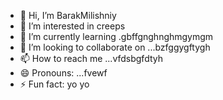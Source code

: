 - 👋 Hi, I’m BarakMilishniy
- 👀 I’m interested in creeps
- 🌱 I’m currently learning .gbffgnghnghmgymgm
- 💞️ I’m looking to collaborate on ...bzfggygftygh
- 📫 How to reach me ...vfdsbgfdtyh
- 😄 Pronouns: ...fvewf
- ⚡ Fun fact: yo yo 
<!--
BarakMilishniy/BarakMilishniy is a ✨ special ✨ repository because its `README.md` (this file) appears on your GitHub profile.
You can click the Preview link to take a look at your changes.
--
